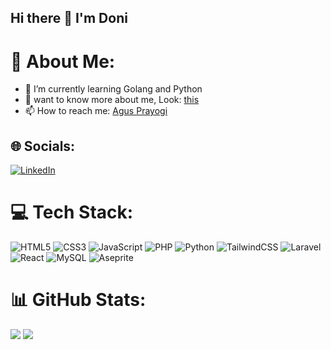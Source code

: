 ## Hi there 👋 I'm Doni

<!--
**Doniwyk/Doniwyk** is a ✨ _special_ ✨ repository because its `README.md` (this file) appears on your GitHub profile.

Here are some ideas to get you started:

- 🌱 I’m currently learning Golang and Python
- ⚒ I’m currently work Mobile Engenering with Flutter
- 👀 want to know more about me, Look: this
- 📫 How to reach me: Agus Prayogi


-->


# 💫 About Me:
- 🌱 I’m currently learning Golang and Python
- 👀 want to know more about me, Look: [this](https://doniwyk.github.io)
- 📫 How to reach me: [Agus Prayogi](mailto:doniwyk@gmail.com)

## 🌐 Socials:
[![LinkedIn](https://img.shields.io/badge/LinkedIn-%230077B5.svg?logo=linkedin&logoColor=white)](https://linkedin.com/in/doniwyk) 

# 💻 Tech Stack:
![HTML5](https://img.shields.io/badge/html5-%23E34F26.svg?style=for-the-badge&logo=html5&logoColor=white)
![CSS3](https://img.shields.io/badge/css3-%231572B6.svg?style=for-the-badge&logo=css3&logoColor=white) 
![JavaScript](https://img.shields.io/badge/javascript-%23323330.svg?style=for-the-badge&logo=javascript&logoColor=%23F7DF1E) 
![PHP](https://img.shields.io/badge/php-%23777BB4.svg?style=for-the-badge&logo=php&logoColor=white)
![Python](https://img.shields.io/badge/python-3670A0?style=for-the-badge&logo=python&logoColor=ffdd54) 
![TailwindCSS](https://img.shields.io/badge/tailwindcss-%2338B2AC.svg?style=for-the-badge&logo=tailwind-css&logoColor=white) 
![Laravel](https://img.shields.io/badge/laravel-%23FF2D20.svg?style=for-the-badge&logo=laravel&logoColor=white) 
![React](https://img.shields.io/badge/react-%2320232a.svg?style=for-the-badge&logo=react&logoColor=%2361DAFB) 
![MySQL](https://img.shields.io/badge/mysql-4479A1.svg?style=for-the-badge&logo=mysql&logoColor=white) 
![Aseprite](https://img.shields.io/badge/Aseprite-FFFFFF?style=for-the-badge&logo=Aseprite&logoColor=#7D929E) 

# 📊 GitHub Stats:
![](https://github-readme-stats.vercel.app/api?username=Doniwyk&theme=rose&hide_border=false&include_all_commits=false&count_private=true)
![](https://github-readme-stats.vercel.app/api/top-langs/?username=Doniwyk&theme=rose&hide_border=false&include_all_commits=false&count_private=true&layout=compact)<br/>
